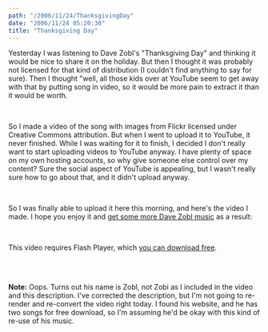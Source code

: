```yaml
---
path: "/2006/11/24/ThanksgivingDay" 
date: "2006/11/24 05:20:30" 
title: "Thanksgiving Day" 
---
```

<p>Yesterday I was listening to Dave Zobl's "Thanksgiving Day" and thinking it would be nice to share it on the holiday. But then I thought it was probably not licensed for that kind of distribution (I couldn't find anything to say for sure). Then I thought "well, all those kids over at YouTube seem to get away with that by putting song in video, so it would be more pain to extract it than it would be worth.</p><br><p>So I made a video of the song with images from Flickr licensed under Creative Commons attribution. But when I went to upload it to YouTube, it never finished. While I was waiting for it to finish, I decided I don't really want to start uploading videos to YouTube anyway. I have plenty of space on my own hosting accounts, so why give someone else control over my content? Sure the social aspect of YouTube is appealing, but I wasn't really sure how to go about that, and it didn't upload anyway.</p><br><p>So I was finally able to upload it here this morning, and here's the video I made. I hope you enjoy it and <a href="http://www.zobl.com/">get some more Dave Zobl music</a> as a result:</p><br><p id="thanksgiving-day-flv">This video requires Flash Player, which <a href="http://www.macromedia.com/go/getflashplayer">you can download free</a>.</p><br><script type="text/javascript"><br>	var FO = { 	movie:"/video/flvplayer.swf",width:"480",height:"360",majorversion:"7",build:"0",bgcolor:"#FFFFFF",flashvars:"file=/video/thanksgiving_day.flv" };<br>	UFO.create(FO, "thanksgiving-day-flv");<br></script><br><p><strong>Note:</strong> Oops. Turns out his name is Zobl, not Zobi as I included in the video and this description. I've corrected the description, but I'm not going to re-render and re-convert the video right today. I found his website, and he has two songs for free download, so I'm assuming he'd be okay with this kind of re-use of his music.</p>